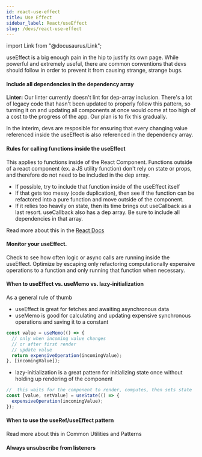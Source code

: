 ```yaml
---
id: react-use-effect
title: Use Effect
sidebar_label: React/useEffect
slug: /devs/react-use-effect
---
```


import Link from "@docusaurus/Link";

useEffect is a big enough pain in the hip to justify its own page. While powerful and extremely useful, there are common conventions that devs should follow in order to prevent it from causing strange, strange bugs.

#### Include all dependencies in the dependency array

**Linter:** Our linter currently doesn't lint for dep-array inclusion. There's a lot of legacy code that hasn't been updated to properly follow this pattern, so turning it on and updating all components at once would come at too high of a cost to the progress of the app. Our plan is to fix this gradually.

In the interim, devs are resposible for ensuring that every changing value referenced inside the useEffect is also referenced in the dependency array.

#### Rules for calling functions inside the useEffect

This applies to functions inside of the React Component. Functions outside of a react component (ex. a JS utility function) don't rely on state or props, and therefore do not need to be included in the dep array.

- If possible, try to include that function inside of the useEffect itself
- If that gets too messy (code duplication), then see if the function can be refactored into a pure function and move outside of the component.
- If it relies too heavily on state, then its time brings out useCallback as a last resort. useCallback also has a dep array. Be sure to include all dependencies in that array.

Read more about this in the <a href='https://reactjs.org/devs/hooks-faq.html#is-it-safe-to-omit-functions-from-the-list-of-dependencies'>React Docs </a>

#### Monitor your useEffect.

Check to see how often logic or async calls are running inside the useEffect. Optimize by escaping only refactoring computationally expensive operations to a function and only running that function when necessary.

#### When to useEffect vs. useMemo vs. lazy-initialization

As a general rule of thumb

- useEffect is great for fetches and awaiting asynchronous data
- useMemo is good for calculating and updating expensive synchronous operations and saving it to a constant

```js
const value = useMemo(() => {
  // only when incoming value changes
  // or after first render
  // update value
  return expensiveOperation(incomingValue);
}, [incomingValue]);
```

- lazy-initialization is a great pattern for initializing state once without holding up rendering of the component

```js
//  this waits for the component to render, computes, then sets state
const [value, setValue] = useState(() => {
  expensiveOperation(incomingValue);
});
```

#### When to use the useRef/useEffect pattern

Read more about this in <Link to='docs/devs/utilities-patterns'> Common Utilities and Patterns</Link>

#### Always unsubscribe from listeners
